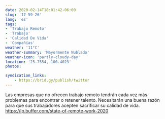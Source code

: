 ```yaml
---
date: 2020-02-14T18:01:42-06:00
slug: '17-59-26'
lang: 'es'
tags:
- 'Trabajo Remoto'
- 'Trabajo'
- 'Calidad De Vida'
- 'Compañías'
weather: '11°C'
weather-summary: 'Mayormente Nublado'
weather-icon: 'partly-cloudy-day'
location: '25.7554,-100.4023'
photos:

syndication_links:
    - https://brid.gy/publish/twitter
---
```

Las empresas que no ofrecen trabajo remoto tendrán cada vez más problemas para encontrar o retener talento.
Necesitarán una buena razón para que sus trabajadores acepten sacrificar su calidad de vida.
https://lp.buffer.com/state-of-remote-work-2020